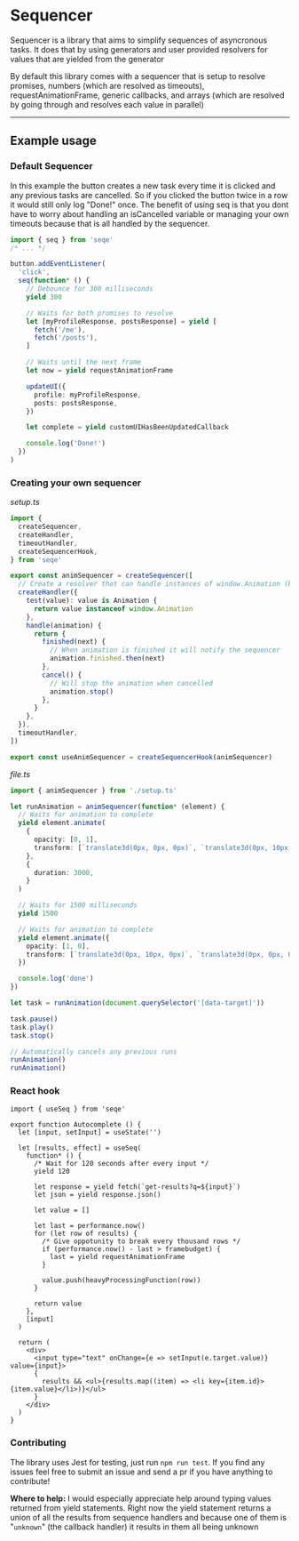 # Sequencer

Sequencer is a library that aims to simplify sequences of asyncronous tasks. It does that by using generators and user provided resolvers for values that are yielded from the generator

By default this library comes with a sequencer that is setup to resolve promises, numbers (which are resolved as timeouts), requestAnimationFrame, generic callbacks, and arrays (which are resolved by going through and resolves each value in parallel)

---

## Example usage

### Default Sequencer

In this example the button creates a new task every time it is clicked and any previous tasks are cancelled. So if you clicked the button twice in a row it would still only log "Done!" once. The benefit of using seq is that you dont have to worry about handling an isCancelled variable or managing your own timeouts because that is all handled by the sequencer.

```ts
import { seq } from 'seqe'
/* ... */

button.addEventListener(
  'click',
  seq(function* () {
    // Debounce for 300 milliseconds
    yield 300

    // Waits for both promises to resolve
    let [myProfileResponse, postsResponse] = yield [
      fetch('/me'),
      fetch('/posts'),
    ]

    // Waits until the next frame
    let now = yield requestAnimationFrame

    updateUI({
      profile: myProfileResponse,
      posts: postsResponse,
    })

    let complete = yield customUIHasBeenUpdatedCallback

    console.log('Done!')
  })
)
```

### Creating your own sequencer

_setup.ts_

```ts
import {
  createSequencer,
  createHandler,
  timeoutHandler,
  createSequencerHook,
} from 'seqe'

export const animSequencer = createSequencer([
  // Create a resolver that can handle instances of window.Animation (built in web animations)
  createHandler({
    test(value): value is Animation {
      return value instanceof window.Animation
    },
    handle(animation) {
      return {
        finished(next) {
          // When animation is finished it will notify the sequencer
          animation.finished.then(next)
        },
        cancel() {
          // Will stop the animation when cancelled
          animation.stop()
        },
      }
    },
  }),
  timeoutHandler,
])

export const useAnimSequencer = createSequencerHook(animSequencer)
```

_file.ts_

```ts
import { animSequencer } from './setup.ts'

let runAnimation = animSequencer(function* (element) {
  // Waits for animation to complete
  yield element.animate(
    {
      opacity: [0, 1],
      transform: [`translate3d(0px, 0px, 0px)`, `translate3d(0px, 10px, 0px)`],
    },
    {
      duration: 3000,
    }
  )

  // Waits for 1500 milliseconds
  yield 1500

  // Waits for animation to complete
  yield element.animate({
    opacity: [1, 0],
    transform: [`translate3d(0px, 10px, 0px)`, `translate3d(0px, 0px, 0px)`],
  })

  console.log('done')
})

let task = runAnimation(document.querySelector('[data-target]'))

task.pause()
task.play()
task.stop()

// Automatically cancels any previous runs
runAnimation()
runAnimation()
```

### React hook

```tsx
import { useSeq } from 'seqe'

export function Autocomplete () {
  let [input, setInput] = useState('')

  let [results, effect] = useSeq(
    function* () {
      /* Wait for 120 seconds after every input */
      yield 120

      let response = yield fetch(`get-results?q=${input}`)
      let json = yield response.json()

      let value = []

      let last = performance.now()
      for (let row of results) {
        /* Give oppotunity to break every thousand rows */
        if (performance.now() - last > framebudget) {
          last = yield requestAnimationFrame
        }

        value.push(heavyProcessingFunction(row))
      }

      return value
    },
    [input]
  )

  return (
    <div>
      <input type="text" onChange={e => setInput(e.target.value)} value={input}>
      {
        results && <ul>{results.map((item) => <li key={item.id}>{item.value}</li>)}</ul>
      }
    </div>
  )
}

```

### Contributing

The library uses Jest for testing, just run `npm run test`. If you find any issues feel free to submit an issue and send a pr if you have anything to contribute!

**Where to help:**
I would especially appreciate help around typing values returned from yield statements. Right now the yield statement returns a union of all the results from sequence handlers and because one of them is "`unknown`" (the callback handler) it results in them all being unknown
